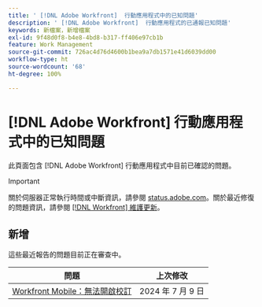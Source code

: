 ```yaml
---
title: ' [!DNL Adobe Workfront]  行動應用程式中的已知問題'
description: ' [!DNL Adobe Workfront]  行動應用程式的已通報已知問題'
keywords: 新檔案，新增檔案
exl-id: 9f48d0f8-b4e8-4bd8-b317-ff406e97cb1b
feature: Work Management
source-git-commit: 726ac4d76d4600b1bea9a7db1571e41d6039dd00
workflow-type: ht
source-wordcount: '68'
ht-degree: 100%

---
```


# [!DNL Adobe Workfront] 行動應用程式中的已知問題

此頁面包含 [!DNL Adobe Workfront] 行動應用程式中目前已確認的問題。

>[!IMPORTANT]
>
>關於伺服器正常執行時間或中斷資訊，請參閱 [status.adobe.com](https://status.adobe.com)。關於最近修復的問題資訊，請參閱 [[!DNL Workfront] 維護更新](../maintenance/current-updates.md)。

<!--**There are currently no known issues for [!DNL Workfront Mobile]**



## Current Issues

|Issue  |Last Modified   | 
|---|---|
|Issue text  | YYYY/MM/DD  | 

-->

## 新增

這些最近報告的問題目前正在審查中。

| **問題** | **上次修改** |
| -----------------------------------------------------------------| ----------------- |
| [Workfront Mobile：無法開啟校訂](known-issues-workfront/wf-mobile-proofs-not-open.md) | 2024 年 7 月 9 日 |
